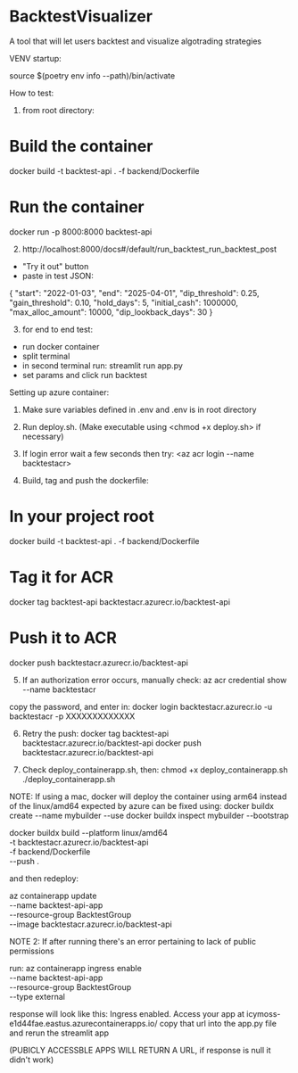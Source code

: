 # BacktestVisualizer
A tool that will let users backtest and visualize algotrading strategies

VENV startup: 

source $(poetry env info --path)/bin/activate

How to test: 

1) from root directory:
# Build the container
docker build -t backtest-api . -f backend/Dockerfile

# Run the container
docker run -p 8000:8000 backtest-api

2) http://localhost:8000/docs#/default/run_backtest_run_backtest_post

- "Try it out" button
- paste in test JSON:

{
  "start": "2022-01-03",
  "end": "2025-04-01",
  "dip_threshold": 0.25,
  "gain_threshold": 0.10,
  "hold_days": 5,
  "initial_cash": 1000000,
  "max_alloc_amount": 10000,
  "dip_lookback_days": 30
}

3) for end to end test: 
- run docker container
- split terminal
- in second terminal run: 
    streamlit run app.py
- set params and click run backtest

Setting up azure container:

1) Make sure variables defined in .env and .env is in root directory

2) Run deploy.sh. (Make executable using <chmod +x deploy.sh> if necessary)

3) If login error wait a few seconds then try: <az acr login --name backtestacr>

4) Build, tag and push the dockerfile:

# In your project root
docker build -t backtest-api . -f backend/Dockerfile

# Tag it for ACR
docker tag backtest-api backtestacr.azurecr.io/backtest-api

# Push it to ACR
docker push backtestacr.azurecr.io/backtest-api

5) If an authorization error occurs, manually check:
az acr credential show --name backtestacr

copy the password, and enter in:
docker login backtestacr.azurecr.io -u backtestacr -p XXXXXXXXXXXXX

6) Retry the push:
docker tag backtest-api backtestacr.azurecr.io/backtest-api
docker push backtestacr.azurecr.io/backtest-api

7) Check deploy_containerapp.sh, then:
chmod +x deploy_containerapp.sh
./deploy_containerapp.sh

NOTE: If using a mac, docker will deploy the container using arm64 instead of the linux/amd64 expected by azure
can be fixed using: 
docker buildx create --name mybuilder --use
docker buildx inspect mybuilder --bootstrap

docker buildx build --platform linux/amd64 \
  -t backtestacr.azurecr.io/backtest-api \
  -f backend/Dockerfile \
  --push .

and then redeploy:

az containerapp update \
  --name backtest-api-app \
  --resource-group BacktestGroup \
  --image backtestacr.azurecr.io/backtest-api


NOTE 2: If after running <streamlit run app.py> there's an error pertaining to lack of public permissions

run:
az containerapp ingress enable \
  --name backtest-api-app \
  --resource-group BacktestGroup \
  --type external

response will look like this:
Ingress enabled. Access your app at icymoss-e1d44fae.eastus.azurecontainerapps.io/
copy that url into the app.py file and rerun the streamlit app

(PUBICLY ACCESSBLE APPS WILL RETURN A URL, if response is null it didn't work)